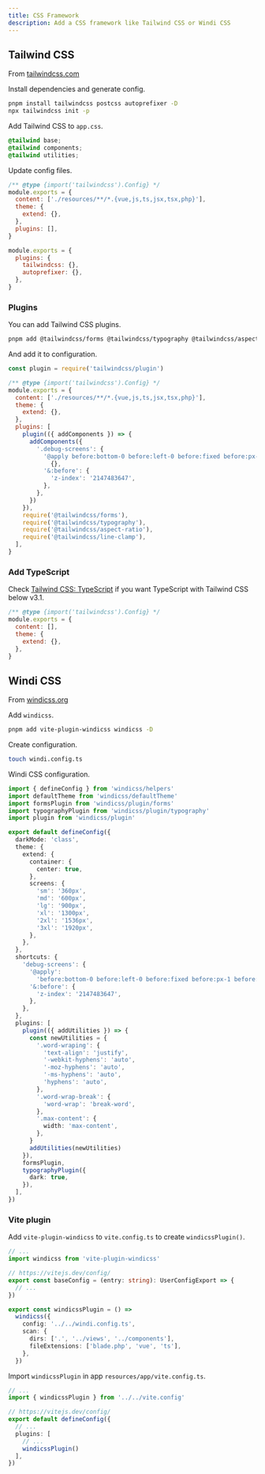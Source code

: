 ```yaml
---
title: CSS Framework
description: Add a CSS framework like Tailwind CSS or Windi CSS
---
```


## Tailwind CSS

From [tailwindcss.com](https://tailwindcss.com/)

Install dependencies and generate config.

```bash
pnpm install tailwindcss postcss autoprefixer -D
npx tailwindcss init -p
```

Add Tailwind CSS to `app.css`.

```css title="resources/front/css/app.css"
@tailwind base;
@tailwind components;
@tailwind utilities;
```

Update config files.

```js title="tailwind.config.js"
/** @type {import('tailwindcss').Config} */
module.exports = {
  content: ['./resources/**/*.{vue,js,ts,jsx,tsx,php}'],
  theme: {
    extend: {},
  },
  plugins: [],
}
```

```js title="postcss.config.js"
module.exports = {
  plugins: {
    tailwindcss: {},
    autoprefixer: {},
  },
}
```

### Plugins

You can add Tailwind CSS plugins.

```bash
pnpm add @tailwindcss/forms @tailwindcss/typography @tailwindcss/aspect-ratio @tailwindcss/line-clamp -D
```

And add it to configuration.

```js title="tailwind.config.js"
const plugin = require('tailwindcss/plugin')

/** @type {import('tailwindcss').Config} */
module.exports = {
  content: ['./resources/**/*.{vue,js,ts,jsx,tsx,php}'],
  theme: {
    extend: {},
  },
  plugins: [
    plugin(({ addComponents }) => {
      addComponents({
        '.debug-screens': {
          '@apply before:bottom-0 before:left-0 before:fixed before:px-1 before:text-sm before:bg-black before:text-white before:shadow-xl before:content-["screen:_"] sm:before:content-["screen:sm"] md:before:content-["screen:md"] lg:before:content-["screen:lg"] xl:before:content-["screen:xl"] 2xl:before:content-["screen:2xl"]':
            {},
          '&:before': {
            'z-index': '2147483647',
          },
        },
      })
    }),
    require('@tailwindcss/forms'),
    require('@tailwindcss/typography'),
    require('@tailwindcss/aspect-ratio'),
    require('@tailwindcss/line-clamp'),
  ],
}
```

### Add TypeScript

Check [Tailwind CSS: TypeScript](/frameworks/tailwind-windi-css/typescript) if you want TypeScript with Tailwind CSS below v3.1.

```js title="tailwind.config.js"
/** @type {import('tailwindcss').Config} */
module.exports = {
  content: [],
  theme: {
    extend: {},
  },
}
```

## Windi CSS

From [windicss.org](https://windicss.org/)

Add `windicss`.

```bash
pnpm add vite-plugin-windicss windicss -D
```

Create configuration.

```bash
touch windi.config.ts
```

Windi CSS configuration.

```ts title="windi.config.ts"
import { defineConfig } from 'windicss/helpers'
import defaultTheme from 'windicss/defaultTheme'
import formsPlugin from 'windicss/plugin/forms'
import typographyPlugin from 'windicss/plugin/typography'
import plugin from 'windicss/plugin'

export default defineConfig({
  darkMode: 'class',
  theme: {
    extend: {
      container: {
        center: true,
      },
      screens: {
        'sm': '360px',
        'md': '600px',
        'lg': '900px',
        'xl': '1300px',
        '2xl': '1536px',
        '3xl': '1920px',
      },
    },
  },
  shortcuts: {
    'debug-screens': {
      '@apply':
        'before:bottom-0 before:left-0 before:fixed before:px-1 before:text-sm before:bg-black before:text-white before:shadow-xl @sm:before:content-["screen:sm"] @md:before:content-["screen:md"] @lg:before:content-["screen:lg"] @xl:before:content-["screen:xl"] @2xl:before:content-["screen:2xl"] <sm:before:content-["screen:_"]',
      '&:before': {
        'z-index': '2147483647',
      },
    },
  },
  plugins: [
    plugin(({ addUtilities }) => {
      const newUtilities = {
        '.word-wraping': {
          'text-align': 'justify',
          '-webkit-hyphens': 'auto',
          '-moz-hyphens': 'auto',
          '-ms-hyphens': 'auto',
          'hyphens': 'auto',
        },
        '.word-wrap-break': {
          'word-wrap': 'break-word',
        },
        '.max-content': {
          width: 'max-content',
        },
      }
      addUtilities(newUtilities)
    }),
    formsPlugin,
    typographyPlugin({
      dark: true,
    }),
  ],
})
```

### Vite plugin

Add `vite-plugin-windicss` to `vite.config.ts` to create `windicssPlugin()`.

```ts title="vite.config.ts"
// ...
import windicss from 'vite-plugin-windicss'

// https://vitejs.dev/config/
export const baseConfig = (entry: string): UserConfigExport => {
  // ...
})

export const windicssPlugin = () =>
  windicss({
    config: '../../windi.config.ts',
    scan: {
      dirs: ['.', '../views', '../components'],
      fileExtensions: ['blade.php', 'vue', 'ts'],
    },
  })
```

Import `windicssPlugin` in app `resources/app/vite.config.ts`.

```ts title="resources/views/vite.config.ts"
// ...
import { windicssPlugin } from '../../vite.config'

// https://vitejs.dev/config/
export default defineConfig({
  // ...
  plugins: [
    // ...
    windicssPlugin()
  ],
})
```
